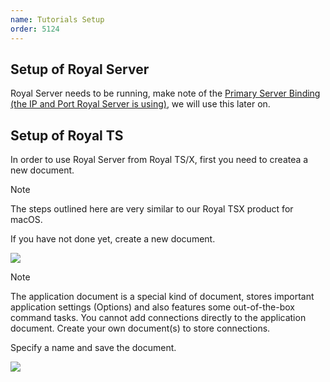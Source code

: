 ```yaml
---
name: Tutorials Setup
order: 5124
---
```


## Setup of Royal Server
Royal Server needs to be running, make note of the [Primary Server Binding (the IP and Port Royal Server is using)](xref:royalserver_management_service-configuration), we will use this later on.

## Setup of Royal TS
In order to use Royal Server from Royal TS/X, first you need to createa a new document.

> [!NOTE]
> The steps outlined here are very similar to our Royal TSX product for macOS.

If you have not done yet, create a new document.

![](~/images/RoyalServer/Tutorials/Creating_Document_1.png)

> [!NOTE]
> The application document is a special kind of document, stores important application settings (Options) and also features some out-of-the-box command tasks. You cannot add connections directly to the application document. Create your own document(s) to store connections.

Specify a name and save the document.

![](~/images/RoyalServer/Tutorials/Creating_Document_2.png)

